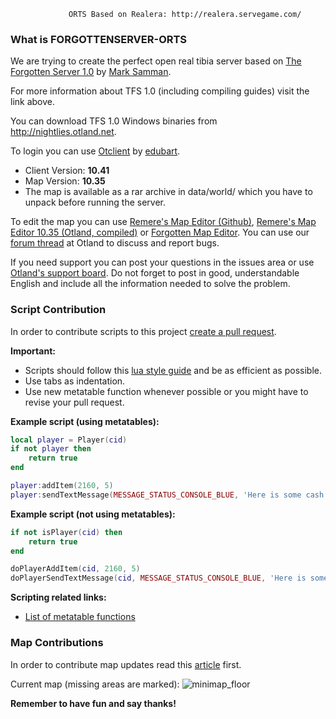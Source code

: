 				 ORTS Based on Realera: http://realera.servegame.com/

### What is FORGOTTENSERVER-ORTS
We are trying to create the perfect open real tibia server based on [The Forgotten Server 1.0](https://github.com/otland/forgottenserver) by [Mark Samman](https://github.com/marksamman).

For more information about TFS 1.0 (including compiling guides) visit the link above.

You can download TFS 1.0 Windows binaries from http://nightlies.otland.net.

To login you can use [Otclient](https://github.com/edubart/otclient) by [edubart](https://github.com/edubart).

- Client Version: **10.41**
- Map Version: **10.35**
- The map is available as a rar archive in data/world/ which you have to unpack before running the server.

To edit the map you can use [Remere's Map Editor (Github)](https://github.com/hjnilsson/rme), [Remere's Map Editor 10.35 (Otland, compiled)](http://otland.net/threads/10-35-remeres-map-editor.211040/) or [Forgotten Map Editor](https://github.com/decltype/forgottenmapeditor).
You can use our [forum thread](http://otland.net/threads/best-released-rlmap-10-41-based-1-0-new-roshamuul-new-quests-optimized-bug-fixing-open-source.204514/) at Otland to discuss and report bugs.

If you need support you can post your questions in the issues area or use [Otland's support board](http://otland.net/forums/support.16/). Do not forget to post in good, understandable English and include all the information needed to solve the problem.

### Script Contribution
In order to contribute scripts to this project [create a pull request](http://otland.net/threads/contributing-to-someones-repository-create-a-pull-request-on-github.210627/).

**Important:**
- Scripts should follow this [lua style guide](https://github.com/Olivine-Labs/lua-style-guide) and be as efficient as possible.
- Use tabs as indentation.
- Use new metatable function whenever possible or you might have to revise your pull request.

**Example script (using metatables):**
```lua
local player = Player(cid)
if not player then
	return true
end

player:addItem(2160, 5)
player:sendTextMessage(MESSAGE_STATUS_CONSOLE_BLUE, 'Here is some cash.')
```
**Example script (not using metatables):**
```lua
if not isPlayer(cid) then
	return true
end

doPlayerAddItem(cid, 2160, 5)
doPlayerSendTextMessage(cid, MESSAGE_STATUS_CONSOLE_BLUE, 'Here is some cash.')
```

**Scripting related links:**
- [List of metatable functions](http://pastebin.com/nws8xHmK)

### Map Contributions
In order to contribute map updates read this [article](https://github.com/PrinterLUA/FORGOTTENSERVER-ORTS/wiki/Contributing-to-the-map) first.

Current map (missing areas are marked):
![minimap_floor](https://cloud.githubusercontent.com/assets/6708725/3941883/7786f4ce-2547-11e4-97d4-e836f00b61a4.png)


**Remember to have fun and say thanks!**
